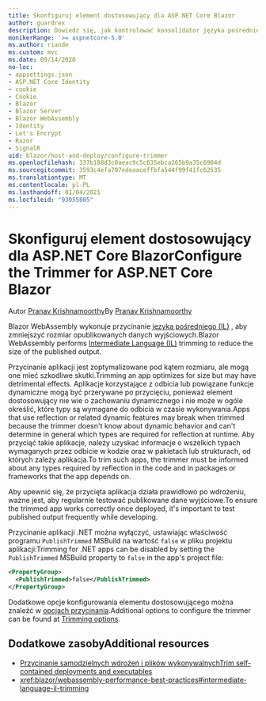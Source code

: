 ```yaml
---
title: Skonfiguruj element dostosowujący dla ASP.NET Core Blazor
author: guardrex
description: Dowiedz się, jak kontrolować konsolidator języka pośredniego (IL) podczas kompilowania Blazor aplikacji.
monikerRange: '>= aspnetcore-5.0'
ms.author: riande
ms.custom: mvc
ms.date: 09/14/2020
no-loc:
- appsettings.json
- ASP.NET Core Identity
- cookie
- Cookie
- Blazor
- Blazor Server
- Blazor WebAssembly
- Identity
- Let's Encrypt
- Razor
- SignalR
uid: blazor/host-and-deploy/configure-trimmer
ms.openlocfilehash: 337b188d3c0aeac9c5c635ebca265b9a35c6904d
ms.sourcegitcommit: 3593c4efa707edeaaceffbfa544f99f41fc62535
ms.translationtype: MT
ms.contentlocale: pl-PL
ms.lasthandoff: 01/04/2021
ms.locfileid: "93055805"
---
```

# <a name="configure-the-trimmer-for-aspnet-core-no-locblazor"></a><span data-ttu-id="769c1-103">Skonfiguruj element dostosowujący dla ASP.NET Core Blazor</span><span class="sxs-lookup"><span data-stu-id="769c1-103">Configure the Trimmer for ASP.NET Core Blazor</span></span>

<span data-ttu-id="769c1-104">Autor [Pranav Krishnamoorthy](https://github.com/pranavkm)</span><span class="sxs-lookup"><span data-stu-id="769c1-104">By [Pranav Krishnamoorthy](https://github.com/pranavkm)</span></span>

<span data-ttu-id="769c1-105">Blazor WebAssembly wykonuje przycinanie [języka pośredniego (IL)](/dotnet/standard/managed-code#intermediate-language--execution) , aby zmniejszyć rozmiar opublikowanych danych wyjściowych.</span><span class="sxs-lookup"><span data-stu-id="769c1-105">Blazor WebAssembly performs [Intermediate Language (IL)](/dotnet/standard/managed-code#intermediate-language--execution) trimming to reduce the size of the published output.</span></span>

<span data-ttu-id="769c1-106">Przycinanie aplikacji jest zoptymalizowane pod kątem rozmiaru, ale mogą one mieć szkodliwe skutki.</span><span class="sxs-lookup"><span data-stu-id="769c1-106">Trimming an app optimizes for size but may have detrimental effects.</span></span> <span data-ttu-id="769c1-107">Aplikacje korzystające z odbicia lub powiązane funkcje dynamiczne mogą być przerywane po przycięciu, ponieważ element dostosowujący nie wie o zachowaniu dynamicznego i nie może w ogóle określić, które typy są wymagane do odbicia w czasie wykonywania.</span><span class="sxs-lookup"><span data-stu-id="769c1-107">Apps that use reflection or related dynamic features may break when trimmed because the trimmer doesn't know about dynamic behavior and can't determine in general which types are required for reflection at runtime.</span></span> <span data-ttu-id="769c1-108">Aby przyciąć takie aplikacje, należy uzyskać informacje o wszelkich typach wymaganych przez odbicie w kodzie oraz w pakietach lub strukturach, od których zależy aplikacja.</span><span class="sxs-lookup"><span data-stu-id="769c1-108">To trim such apps, the trimmer must be informed about any types required by reflection in the code and in packages or frameworks that the app depends on.</span></span>

<span data-ttu-id="769c1-109">Aby upewnić się, że przycięta aplikacja działa prawidłowo po wdrożeniu, ważne jest, aby regularnie testować publikowane dane wyjściowe.</span><span class="sxs-lookup"><span data-stu-id="769c1-109">To ensure the trimmed app works correctly once deployed, it's important to test published output frequently while developing.</span></span>

<span data-ttu-id="769c1-110">Przycinanie aplikacji .NET można wyłączyć, ustawiając właściwość programu `PublishTrimmed` MSBuild na wartość `false` w pliku projektu aplikacji:</span><span class="sxs-lookup"><span data-stu-id="769c1-110">Trimming for .NET apps can be disabled by setting the `PublishTrimmed` MSBuild property to `false` in the app's project file:</span></span>

```xml
<PropertyGroup>
  <PublishTrimmed>false</PublishTrimmed>
</PropertyGroup>
```
<span data-ttu-id="769c1-111">Dodatkowe opcje konfigurowania elementu dostosowującego można znaleźć w [opcjach przycinania](/dotnet/core/deploying/trimming-options).</span><span class="sxs-lookup"><span data-stu-id="769c1-111">Additional options to configure the trimmer can be found at [Trimming options](/dotnet/core/deploying/trimming-options).</span></span>

## <a name="additional-resources"></a><span data-ttu-id="769c1-112">Dodatkowe zasoby</span><span class="sxs-lookup"><span data-stu-id="769c1-112">Additional resources</span></span>

* [<span data-ttu-id="769c1-113">Przycinanie samodzielnych wdrożeń i plików wykonywalnych</span><span class="sxs-lookup"><span data-stu-id="769c1-113">Trim self-contained deployments and executables</span></span>](/dotnet/core/deploying/trim-self-contained)
* <xref:blazor/webassembly-performance-best-practices#intermediate-language-il-trimming>
